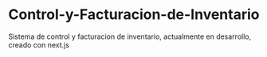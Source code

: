 # Control-y-Facturacion-de-Inventario
Sistema de control y facturacion de inventario, actualmente en desarrollo, creado con next.js

